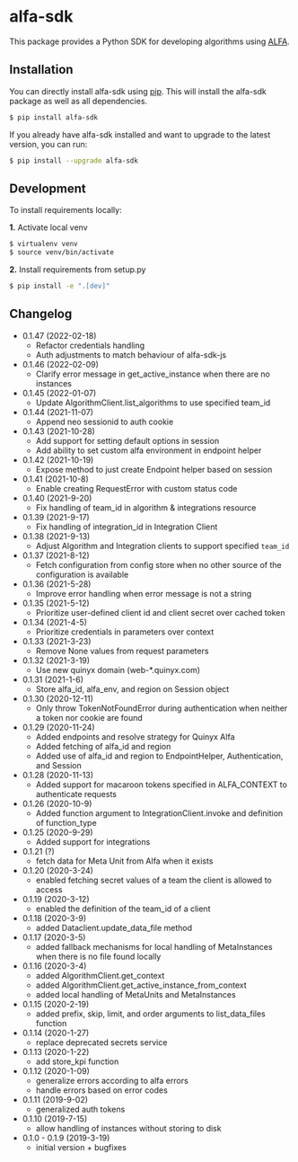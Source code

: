 # alfa-sdk

This package provides a Python SDK for developing algorithms using [ALFA](https://widgetbrain.com/product/).

## Installation

You can directly install alfa-sdk using [pip](http://www.pip-installer.org/en/latest/). This will install the alfa-sdk package as well as all dependencies.

```sh
$ pip install alfa-sdk
```

If you already have alfa-sdk installed and want to upgrade to the latest version, you can run:

```sh
$ pip install --upgrade alfa-sdk
```

## Development

To install requirements locally:

**1.** Activate local venv

```sh
$ virtualenv venv
$ source venv/bin/activate
```

**2.** Install requirements from setup.py

```sh
$ pip install -e ".[dev]"
```

## Changelog
- 0.1.47 (2022-02-18)
  - Refactor credentials handling
  - Auth adjustments to match behaviour of alfa-sdk-js
- 0.1.46 (2022-02-09)
  - Clarify error message in get_active_instance when there are no instances
- 0.1.45 (2022-01-07)
  - Update AlgorithmClient.list_algorithms to use specified team_id
- 0.1.44 (2021-11-07)
  - Append neo sessionid to auth cookie
- 0.1.43 (2021-10-28)
  - Add support for setting default options in session
  - Add ability to set custom alfa environment in endpoint helper
- 0.1.42 (2021-10-19)
  - Expose method to just create Endpoint helper based on session
- 0.1.41 (2021-10-8)
  - Enable creating RequestError with custom status code
- 0.1.40 (2021-9-20)
  - Fix handling of team_id in algorithm & integrations resource
- 0.1.39 (2021-9-17)
  - Fix handling of integration_id in Integration Client
- 0.1.38 (2021-9-13)
  - Adjust Algorithm and Integration clients to support specified `team_id`
- 0.1.37 (2021-8-12)
  - Fetch configuration from config store when no other source of the configuration is available
- 0.1.36 (2021-5-28)
  - Improve error handling when error message is not a string
- 0.1.35 (2021-5-12)
  - Prioritize user-defined client id and client secret over cached token
- 0.1.34 (2021-4-5)
  - Prioritize credentials in parameters over context
- 0.1.33 (2021-3-23)
  - Remove None values from request parameters
- 0.1.32 (2021-3-19)
  - Use new quinyx domain (web-*.quinyx.com)
- 0.1.31 (2021-1-6)
  - Store alfa_id, alfa_env, and region on Session object
- 0.1.30 (2020-12-11)
  - Only throw TokenNotFoundError during authentication when neither a token nor cookie are found
- 0.1.29 (2020-11-24)
  - Added endpoints and resolve strategy for Quinyx Alfa
  - Added fetching of alfa_id and region
  - Added use of alfa_id and region to EndpointHelper, Authentication, and Session
- 0.1.28 (2020-11-13)
  - Added support for macaroon tokens specified in ALFA_CONTEXT to authenticate requests
- 0.1.26 (2020-10-9)
  - Added function argument to IntegrationClient.invoke and definition of function_type
- 0.1.25 (2020-9-29)
  - Added support for integrations
- 0.1.21 (?)
  - fetch data for Meta Unit from Alfa when it exists
- 0.1.20 (2020-3-24)
  - enabled fetching secret values of a team the client is allowed to access
- 0.1.19 (2020-3-12)
  - enabled the definition of the team_id of a client
- 0.1.18 (2020-3-9)
  - added Dataclient.update_data_file method
- 0.1.17 (2020-3-5)
  - added fallback mechanisms for local handling of MetaInstances when there is no file found locally
- 0.1.16 (2020-3-4)
  - added AlgorithmClient.get_context
  - added AlgorithmClient.get_active_instance_from_context
  - added local handling of MetaUnits and MetaInstances
- 0.1.15 (2020-2-19)
  - added prefix, skip, limit, and order arguments to list_data_files function
- 0.1.14 (2020-1-27)
  - replace deprecated secrets service
- 0.1.13 (2020-1-22)
  - add store_kpi function
- 0.1.12 (2020-1-09)
  - generalize errors according to alfa errors
  - handle errors based on error codes
- 0.1.11 (2019-9-02)
  - generalized auth tokens
- 0.1.10 (2019-7-15)
  - allow handling of instances without storing to disk
- 0.1.0 - 0.1.9 (2019-3-19)
  - initial version + bugfixes
